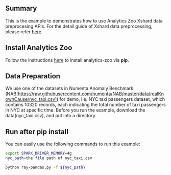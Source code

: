 ## Summary
This is the example to demonstrates how to use Analytics Zoo Xshard data preprocesing APIs.
For the detail guide of Xshard data preprocessing, please refer [here](https://analytics-zoo.github.io/master/#ProgrammingGuide/xshard)

## Install Analytics Zoo
Follow the instructions [here](https://analytics-zoo.github.io/master/#PythonUserGuide/install/) to install analytics-zoo via __pip__.

## Data Preparation
We use one of the datasets in Numenta Anomaly Benchmark (NAB[https://raw.githubusercontent.com/numenta/NAB/master/data/realKnownCause/nyc_taxi.csv]) for demo, i.e. NYC taxi passengers dataset, which contains 10320 records, each indicating the total number of taxi passengers in NYC at specific time. 
Before you run the example, download the data(nyc_taxi.csv), and put into a directory.

## Run after pip install
You can easily use the following commands to run this example:
```bash
export SPARK_DRIVER_MEMORY=4g
nyc_path=the file path of nyc_taxi.csv

python ray-pandas.py -f ${nyc_path} 
